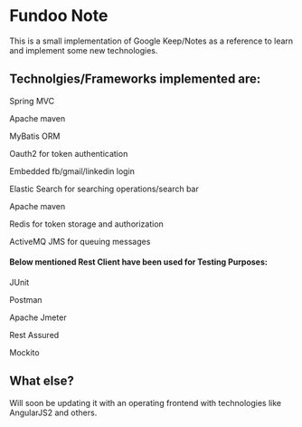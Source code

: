 # Fundoo Note      

This is a small implementation of Google Keep/Notes as a reference to learn and implement some new technologies.

## Technolgies/Frameworks implemented are:

Spring MVC

Apache maven

MyBatis ORM

Oauth2 for token authentication

Embedded fb/gmail/linkedin login

Elastic Search for searching operations/search bar

Apache maven

Redis for token storage and authorization

ActiveMQ JMS for queuing messages

#### Below mentioned Rest Client have been used for Testing Purposes:

JUnit

Postman

Apache Jmeter

Rest Assured

Mockito

## What else?

Will soon be updating it with an operating frontend with technologies like AngularJS2 and others.
